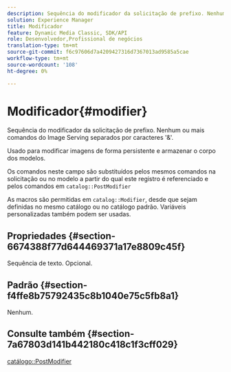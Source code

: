 ```yaml
---
description: Sequência do modificador da solicitação de prefixo. Nenhum ou mais comandos do Image Serving separados por caracteres '&'.
solution: Experience Manager
title: Modificador
feature: Dynamic Media Classic, SDK/API
role: Desenvolvedor,Profissional de negócios
translation-type: tm+mt
source-git-commit: f6c97606d7a4209427316d7367013ad9585a5cae
workflow-type: tm+mt
source-wordcount: '108'
ht-degree: 0%

---
```



# Modificador{#modifier}

Sequência do modificador da solicitação de prefixo. Nenhum ou mais comandos do Image Serving separados por caracteres &#39;&amp;&#39;.

Usado para modificar imagens de forma persistente e armazenar o corpo dos modelos.

Os comandos neste campo são substituídos pelos mesmos comandos na solicitação ou no modelo a partir do qual este registro é referenciado e pelos comandos em `catalog::PostModifier`

As macros são permitidas em `catalog::Modifier`, desde que sejam definidas no mesmo catálogo ou no catálogo padrão. Variáveis personalizadas também podem ser usadas.

## Propriedades {#section-6674388f77d644469371a17e8809c45f}

Sequência de texto. Opcional.

## Padrão {#section-f4ffe8b75792435c8b1040e75c5fb8a1}

Nenhum.

## Consulte também {#section-7a67803d141b442180c418c1f3cff029}

[catálogo::PostModifier](../../../../../../is-api/image-catalog/image-serving-api-ref/c-image-catalog-reference/c-image-svg-data-reference/c-image-data-reference/r-postmodifier-cat.md#reference-4bc3738a812b4e7c8a180e27bfbd770b)
